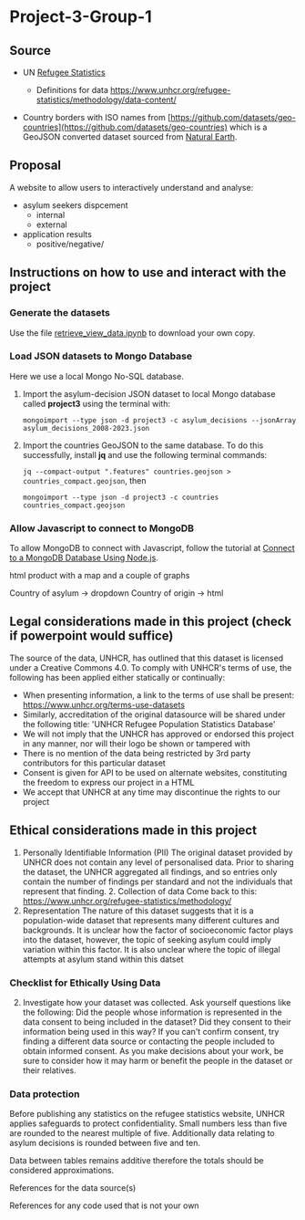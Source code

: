 # Project-3-Group-1

## Source
- UN [Refugee Statistics](https://api.unhcr.org/docs/refugee-statistics.html#api-Default-countries)

  - Definitions for data
https://www.unhcr.org/refugee-statistics/methodology/data-content/

- Country borders with ISO names from [https://github.com/datasets/geo-countries](https://github.com/datasets/geo-countries) which is a GeoJSON converted dataset sourced from [Natural Earth](https://www.naturalearthdata.com/).

## Proposal

A website to allow users to interactively understand and analyse:
- asylum seekers dispcement
  -  internal
  -  external 
- application results
  - positive/negative/   
 

## Instructions on how to use and interact with the project

### Generate the datasets

Use the file [retrieve_view_data.ipynb](retrieve_view_data.ipynb) to download your own copy.

### Load JSON datasets to Mongo Database
Here we use a local Mongo No-SQL database.

1. Import the asylum-decision JSON dataset to local Mongo database called **project3** using the terminal with:
   
   `mongoimport --type json -d project3 -c asylum_decisions --jsonArray asylum_decisions_2008-2023.json`

2. Import the countries GeoJSON to the same database. To do this successfully, install **jq** and use the following terminal commands:

   `jq --compact-output ".features" countries.geojson > countries_compact.geojson`, then

   `mongoimport --type json -d project3 -c countries countries_compact.geojson`

### Allow Javascript to connect to MongoDB

To allow MongoDB to connect with Javascript, follow the tutorial at [Connect to a MongoDB Database Using Node.js](https://www.mongodb.com/developer/languages/javascript/node-connect-mongodb/).

html product with a map and a couple of graphs

Country of asylum -> dropdown
Country of origin -> html

## Legal considerations made in this project (check if powerpoint would suffice)
The source of the data, UNHCR, has outlined that this dataset is licensed under a Creative Commons 4.0. To comply with UNHCR's terms of use, the following has been applied either statically or continually:
- When presenting information, a link to the terms of use shall be present: <https://www.unhcr.org/terms-use-datasets>
- Similarly, accreditation of the original datasource will be shared under the following title: 'UNHCR Refugee Population Statistics Database'
- We will not imply that the UNHCR has approved or endorsed this project in any manner, nor will their logo be shown or tampered with
- There is no mention of the data being restricted by 3rd party contributors for this particular dataset
- Consent is given for API to be used on alternate websites, constituting the freedom to express our project in a HTML
- We accept that UNHCR at any time may discontinue the rights to our project

## Ethical considerations made in this project
1. Personally Identifiable Information (PII)
The original dataset provided by UNHCR does not contain any level of personalised data. Prior to sharing the dataset, the UNHCR aggregated all findings, and so entries only contain the number of findings per standard and not the individuals that represent that finding.
    2. Collection of data
    Come back to this: <https://www.unhcr.org/refugee-statistics/methodology/>
3. Representation
The nature of this dataset suggests that it is a population-wide dataset that represents many different cultures and backgrounds. It is unclear how the factor of socioeconomic factor plays into the dataset, however, the topic of seeking asylum could imply variation within this factor. It is also unclear where the topic of illegal attempts at asylum stand within this datset

### Checklist for Ethically Using Data
2. Investigate how your dataset was collected. Ask yourself questions like the following: Did the people
whose information is represented in the data consent to being included in the dataset? Did they consent
to their information being used in this way? If you can't confirm consent, try finding a different data
source or contacting the people included to obtain informed consent. As you make decisions about your
work, be sure to consider how it may harm or benefit the people in the dataset or their relatives.


### Data protection

Before publishing any statistics on the refugee statistics website, UNHCR applies safeguards to protect confidentiality. Small numbers less than five are rounded to the nearest multiple of five. Additionally data relating to asylum decisions is rounded between five and ten.

Data between tables remains additive therefore the totals should be considered approximations.

References for the data source(s)

References for any code used that is not your own
